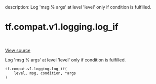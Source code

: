 description: Log 'msg % args' at level 'level' only if condition is fulfilled.

<div itemscope itemtype="http://developers.google.com/ReferenceObject">
<meta itemprop="name" content="tf.compat.v1.logging.log_if" />
<meta itemprop="path" content="Stable" />
</div>

# tf.compat.v1.logging.log_if

<!-- Insert buttons and diff -->

<table class="tfo-notebook-buttons tfo-api nocontent" align="left">

</table>

<a target="_blank" href="/code/stable/tensorflow/python/platform/tf_logging.py">View source</a>



Log 'msg % args' at level 'level' only if condition is fulfilled.

<pre class="devsite-click-to-copy prettyprint lang-py tfo-signature-link">
<code>tf.compat.v1.logging.log_if(
    level, msg, condition, *args
)
</code></pre>



<!-- Placeholder for "Used in" -->
